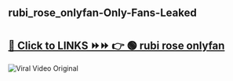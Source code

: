 
 ## rubi_rose_onlyfan-Only-Fans-Leaked

# <h2><a href="https://clipsfans.com/rubi_rose_onlyfan&ref=git">🔗 Click to LINKS ⏩⏩ 👉 🟢 rubi rose onlyfan </a></h2>

<a href="https://clipsfans.com/rubi_rose_onlyfan&ref=git" rel="nofollow" data-target="animated-image.originalLink"><img src="https://i.ibb.co.com/xMMVF88/686577567.gif" alt="Viral Video Original" style="max-width: 100%; display: inline-block;" data-target="animated-image.originalImage"></a>
